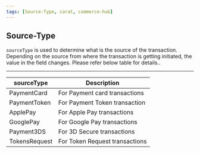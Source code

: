 ```yaml
---
tags: [Source-Type, carat, commerce-hub]
---
```


## Source-Type

`sourceType` is used to determine what is the source of the transaction. Depending on the source from where the transaction is getting initiated, the value in the field changes. Please refer below table for details..

---

|sourceType | Description |
|---------|----------|
| PaymentCard | For Payment card transactions|
| PaymentToken | For Payment Token transaction |
| ApplePay | For Apple Pay transactions |
| GooglePay | For Google Pay transactions |
| Payment3DS | For 3D Secure transactions|
| TokensRequest | For Token Request transactions |
